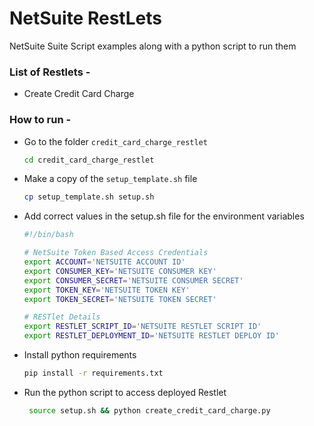 # NetSuite RestLets
NetSuite Suite Script examples along with a python script to run them

### List of Restlets -
* Create Credit Card Charge

### How to run -
* Go to the folder `credit_card_charge_restlet`

  ```bash
  cd credit_card_charge_restlet
  ````
* Make a copy of the `setup_template.sh` file
  
  ```bash
  cp setup_template.sh setup.sh
  ```

* Add correct values in the setup.sh file for the environment variables
  
  ```bash
  #!/bin/bash

  # NetSuite Token Based Access Credentials
  export ACCOUNT='NETSUITE ACCOUNT ID'
  export CONSUMER_KEY='NETSUITE CONSUMER KEY'
  export CONSUMER_SECRET='NETSUITE CONSUMER SECRET'
  export TOKEN_KEY='NETSUITE TOKEN KEY'
  export TOKEN_SECRET='NETSUITE TOKEN SECRET'

  # RESTlet Details
  export RESTLET_SCRIPT_ID='NETSUITE RESTLET SCRIPT ID'
  export RESTLET_DEPLOYMENT_ID='NETSUITE RESTLET DEPLOY ID'
  ```

* Install python requirements
  
  ```bash
  pip install -r requirements.txt
  ```

* Run the python script to access deployed Restlet

  ```bash
   source setup.sh && python create_credit_card_charge.py
  ```
